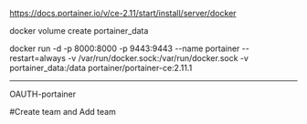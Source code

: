 https://docs.portainer.io/v/ce-2.11/start/install/server/docker

docker volume create portainer_data

docker run -d -p 8000:8000 -p 9443:9443 --name portainer --restart=always -v /var/run/docker.sock:/var/run/docker.sock -v portainer_data:/data portainer/portainer-ce:2.11.1

------------------------------------------------------------------------------

OAUTH-portainer

#Create team and Add team
